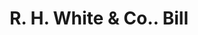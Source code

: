 ---
doi: 10.7916/D8PG33PD
date_other: '1880'
date_other_textual: 1880-1889
form: printed ephemera
genre:
- Invoices
name:
- R. H. White & Co.
object_in_context_url: https://biggert.cul.columbia.edu/items/view/ave_biggert_00441
subject_hierarchical_geographic:
- Boston, Massachusetts, United States
subject_name:
- R. H. White & Co.
title: R. H. White & Co.. Bill
sort_title: R. H. White & Co.. Bill
call_number: ave_biggert_00441
coordinates:
- 42.35805555555556,-71.06361111111111
pid: ave_biggert_00441
identifiers: ave_biggert_00441
thumbnail: https://derivativo-1.library.columbia.edu/iiif/2/ldpd:344052/full/!256,256/0/native.jpg
permalink: /biggert/ave_biggert_00441/
layout: iiif-image-page
---